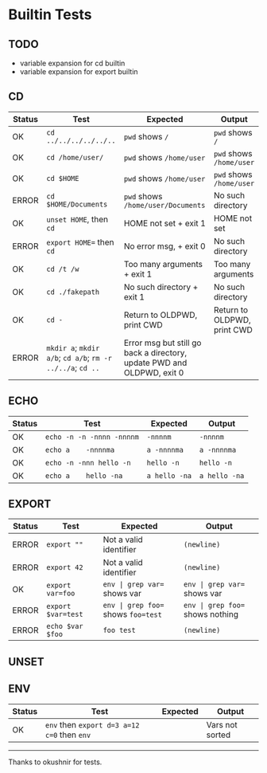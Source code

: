 # Builtin Tests
## TODO

* variable expansion for cd builtin
* variable expansion for export builtin

## CD

| Status| Test						| Expected							| Output					|
|-------|---------------------------|-----------------------------------|---------------------------|
| OK	|`cd ../../../../../..`		|`pwd` shows `/`					|`pwd` shows `/`			|
| OK	|`cd /home/user/`			|`pwd` shows `/home/user`			|`pwd` shows `/home/user`	|
| OK	|`cd $HOME`					|`pwd` shows `/home/user`			|`pwd` shows `/home/user`	|
| ERROR	|`cd $HOME/Documents`      	|`pwd` shows `/home/user/Documents`	|No such directory			|
| OK	|`unset HOME`, then `cd` 	|HOME not set + exit 1				|HOME not set				|
| ERROR	|`export HOME=` then `cd`	|No error msg, + exit 0				|No such directory			|
| OK	|`cd /t /w`					|Too many arguments + exit 1		|Too many arguments			|
| OK	|`cd ./fakepath`			|No such directory + exit 1			|No such directory			|
| OK	|`cd -`						|Return to OLDPWD, print CWD		|Return to OLDPWD, print CWD|
| ERROR	|`mkdir a`; `mkdir a/b`; `cd a/b`; `rm -r ../../a`; `cd ..`	|Error msg but still go back a directory, update PWD and OLDPWD, exit 0 | |

## ECHO

| Status| Test						| Expected			| Output			|
|-------|---------------------------|-------------------|-------------------|
| OK	|`echo -n -n -nnnn -nnnnm`	|`-nnnnm`           |`-nnnnm`			|
| OK	|`echo a	-nnnnma`		|`a -nnnnma`		|`a -nnnnma`		|
| OK	|`echo -n -nnn hello -n`	|`hello -n`			|`hello -n`			|
| OK	|`echo a	hello -na`		|`a hello -na`		|`a hello -na`		|

<!--
PAF		PARSING	echo "\s" ; echo "\\s"	should have the exact same output
KO		PARSING	echo "test$<test"	output: test$<test
KO		PARSING	echo test$<test		cree un fichier		
PAF		PARSING	echo "12\""	12"			
OK		PARSING	echo "bip | bip ; coyotte > < \" "	[bip | bip ; coyotte >< " ]			
OK		PARSING	echo \>	>			
PAF		PARSING	echo $USER$var\$USER$USER\$USERtest$USER	user42$USERuser42$USERtestuser42			
PAF		PARSING	echo bonjour \; ls	bonjour ; ls
-->

## EXPORT


| Status| Test						| Expected							| Output						|
|-------|---------------------------|-----------------------------------|-------------------------------|
| ERROR	|`export ""`				|Not a valid identifier				|`(newline)`					|
| ERROR	|`export 42`				|Not a valid identifier				|`(newline)`					|
| OK	|`export var=foo`			|`env \| grep var=` shows var		|`env \| grep var=` shows var	|
| ERROR	|`export $var=test`			|`env \| grep foo=` shows `foo=test`	|`env \| grep foo=` shows nothing|
| ERROR	|`echo $var $foo`			|`foo test`							|`(newline)`					|

<!--			
OK		EXPORT	export $var=test avec var unset	message d'erreur		
OK		EXPORT	export la même variable	modifie la variable (si new value			
OK		EXPORT	export var puis export var=test	verifier pas de doublon			
OK		EXPORT	export "" test=a	export test=a et set $? à 1			
OK		EXPORT	export "" test=a puis env

OK		PARSING (séparateurs)	export ""  et unset ""	erreur			
OK		PARSING (séparateurs)	export "test=ici"=coucou ; echo $test	test="ici=coucou"			
OK		PARSING (séparateurs)	export var="cat Makefile | grep >" ; echo $var	cat Makefile | grep >
-->

## UNSET
<!--
OK		UNSET	unset PATH ; echo $PATH	\n			
OK		UNSET	unset PATH ; ls	bash: ls: No such file or directory. Exit 127			
OK		UNSET	unset "" test	unset test et set $? à 1			
OK		UNSET	unset =	erreur et set $? à 1			
OK		UNSET	unset PWD	(leak si on fait cd apres)			
OK		UNSET	unset var	var1 ne doit pas etre unset			
OK		export $var=s\ -la ; l$var				
OK		/bin/echo bonjour	affiche bonjour
OK		/home/user42/	
-->

## ENV

| Status| Test						| Expected			| Output			|
|-------|---------------------------|-------------------|-------------------|
| OK	|`env` then `export d=3 a=12 c=0` then `env`||Vars not sorted		|


---
Thanks to okushnir for tests.